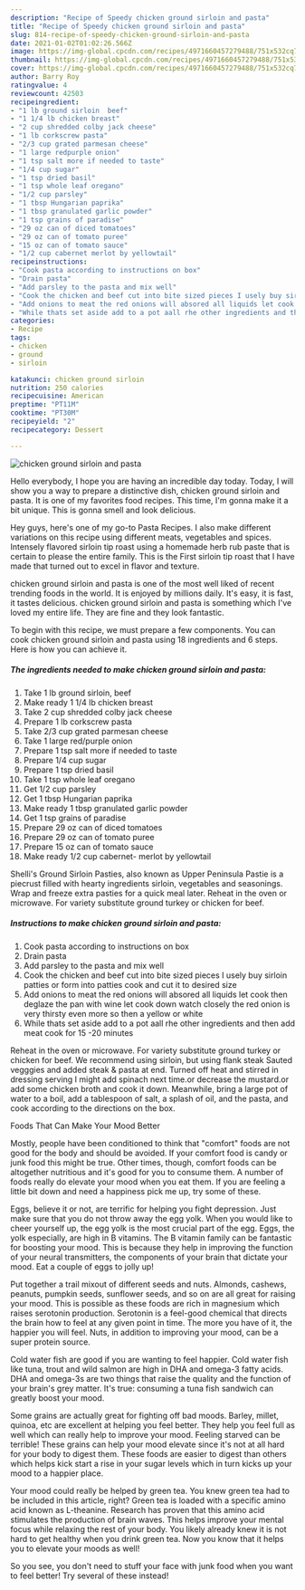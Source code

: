 ```yaml
---
description: "Recipe of Speedy chicken ground sirloin and pasta"
title: "Recipe of Speedy chicken ground sirloin and pasta"
slug: 814-recipe-of-speedy-chicken-ground-sirloin-and-pasta
date: 2021-01-02T01:02:26.566Z
image: https://img-global.cpcdn.com/recipes/4971660457279488/751x532cq70/chicken-ground-sirloin-and-pasta-recipe-main-photo.jpg
thumbnail: https://img-global.cpcdn.com/recipes/4971660457279488/751x532cq70/chicken-ground-sirloin-and-pasta-recipe-main-photo.jpg
cover: https://img-global.cpcdn.com/recipes/4971660457279488/751x532cq70/chicken-ground-sirloin-and-pasta-recipe-main-photo.jpg
author: Barry Roy
ratingvalue: 4
reviewcount: 42503
recipeingredient:
- "1 lb ground sirloin  beef"
- "1 1/4 lb chicken breast"
- "2 cup shredded colby jack cheese"
- "1 lb corkscrew pasta"
- "2/3 cup grated parmesan cheese"
- "1 large redpurple onion"
- "1 tsp salt more if needed to taste"
- "1/4 cup sugar"
- "1 tsp dried basil"
- "1 tsp whole leaf oregano"
- "1/2 cup parsley"
- "1 tbsp Hungarian paprika"
- "1 tbsp granulated garlic powder"
- "1 tsp grains of paradise"
- "29 oz can of diced tomatoes"
- "29 oz can of tomato puree"
- "15 oz can of tomato sauce"
- "1/2 cup cabernet merlot by yellowtail"
recipeinstructions:
- "Cook pasta according to instructions on box"
- "Drain pasta"
- "Add parsley to the pasta and mix well"
- "Cook the chicken and beef cut into bite sized pieces I usely buy sirloin patties or form into patties cook and cut it to desired size"
- "Add onions to meat the red onions will absored all liquids let cook then deglaze the pan with wine let cook down watch closely the red onion is very thirsty even more so then a yellow or white"
- "While thats set aside add to a pot aall rhe other ingredients and then add meat cook for 15 -20 minutes"
categories:
- Recipe
tags:
- chicken
- ground
- sirloin

katakunci: chicken ground sirloin 
nutrition: 250 calories
recipecuisine: American
preptime: "PT11M"
cooktime: "PT30M"
recipeyield: "2"
recipecategory: Dessert

---
```



![chicken ground sirloin and pasta](https://img-global.cpcdn.com/recipes/4971660457279488/751x532cq70/chicken-ground-sirloin-and-pasta-recipe-main-photo.jpg)

Hello everybody, I hope you are having an incredible day today. Today, I will show you a way to prepare a distinctive dish, chicken ground sirloin and pasta. It is one of my favorites food recipes. This time, I'm gonna make it a bit unique. This is gonna smell and look delicious.

Hey guys, here&#39;s one of my go-to Pasta Recipes. I also make different variations on this recipe using different meats, vegetables and spices. Intensely flavored sirloin tip roast using a homemade herb rub paste that is certain to please the entire family. This is the First sirloin tip roast that I have made that turned out to excel in flavor and texture.

chicken ground sirloin and pasta is one of the most well liked of recent trending foods in the world. It is enjoyed by millions daily. It's easy, it is fast, it tastes delicious. chicken ground sirloin and pasta is something which I've loved my entire life. They are fine and they look fantastic.


To begin with this recipe, we must prepare a few components. You can cook chicken ground sirloin and pasta using 18 ingredients and 6 steps. Here is how you can achieve it.

<!--inarticleads1-->

##### The ingredients needed to make chicken ground sirloin and pasta:

1. Take 1 lb ground sirloin,  beef
1. Make ready 1 1/4 lb chicken breast
1. Take 2 cup shredded colby jack cheese
1. Prepare 1 lb corkscrew pasta
1. Take 2/3 cup grated parmesan cheese
1. Take 1 large red/purple onion
1. Prepare 1 tsp salt more if needed to taste
1. Prepare 1/4 cup sugar
1. Prepare 1 tsp dried basil
1. Take 1 tsp whole leaf oregano
1. Get 1/2 cup parsley
1. Get 1 tbsp Hungarian paprika
1. Make ready 1 tbsp granulated garlic powder
1. Get 1 tsp grains of paradise
1. Prepare 29 oz can of diced tomatoes
1. Prepare 29 oz can of tomato puree
1. Prepare 15 oz can of tomato sauce
1. Make ready 1/2 cup cabernet- merlot by yellowtail


Shelli&#39;s Ground Sirloin Pasties, also known as Upper Peninsula Pastie is a piecrust filled with hearty ingredients sirloin, vegetables and seasonings. Wrap and freeze extra pasties for a quick meal later. Reheat in the oven or microwave. For variety substitute ground turkey or chicken for beef. 

<!--inarticleads2-->

##### Instructions to make chicken ground sirloin and pasta:

1. Cook pasta according to instructions on box
1. Drain pasta
1. Add parsley to the pasta and mix well
1. Cook the chicken and beef cut into bite sized pieces I usely buy sirloin patties or form into patties cook and cut it to desired size
1. Add onions to meat the red onions will absored all liquids let cook then deglaze the pan with wine let cook down watch closely the red onion is very thirsty even more so then a yellow or white
1. While thats set aside add to a pot aall rhe other ingredients and then add meat cook for 15 -20 minutes


Reheat in the oven or microwave. For variety substitute ground turkey or chicken for beef. We recommend using sirloin, but using flank steak Sauted vegggies and added steak &amp; pasta at end. Turned off heat and stirred in dressing serving I might add spinach next time.or decrease the mustard.or add some chicken broth and cook it down. Meanwhile, bring a large pot of water to a boil, add a tablespoon of salt, a splash of oil, and the pasta, and cook according to the directions on the box. 

Foods That Can Make Your Mood Better


Mostly, people have been conditioned to think that "comfort" foods are not good for the body and should be avoided. If your comfort food is candy or junk food this might be true. Other times, though, comfort foods can be altogether nutritious and it's good for you to consume them. A number of foods really do elevate your mood when you eat them. If you are feeling a little bit down and need a happiness pick me up, try some of these.

Eggs, believe it or not, are terrific for helping you fight depression. Just make sure that you do not throw away the egg yolk. When you would like to cheer yourself up, the egg yolk is the most crucial part of the egg. Eggs, the yolk especially, are high in B vitamins. The B vitamin family can be fantastic for boosting your mood. This is because they help in improving the function of your neural transmitters, the components of your brain that dictate your mood. Eat a couple of eggs to jolly up!

Put together a trail mixout of different seeds and nuts. Almonds, cashews, peanuts, pumpkin seeds, sunflower seeds, and so on are all great for raising your mood. This is possible as these foods are rich in magnesium which raises serotonin production. Serotonin is a feel-good chemical that directs the brain how to feel at any given point in time. The more you have of it, the happier you will feel. Nuts, in addition to improving your mood, can be a super protein source.

Cold water fish are good if you are wanting to feel happier. Cold water fish like tuna, trout and wild salmon are high in DHA and omega-3 fatty acids. DHA and omega-3s are two things that raise the quality and the function of your brain's grey matter. It's true: consuming a tuna fish sandwich can greatly boost your mood. 

Some grains are actually great for fighting off bad moods. Barley, millet, quinoa, etc are excellent at helping you feel better. They help you feel full as well which can really help to improve your mood. Feeling starved can be terrible! These grains can help your mood elevate since it's not at all hard for your body to digest them. These foods are easier to digest than others which helps kick start a rise in your sugar levels which in turn kicks up your mood to a happier place.

Your mood could really be helped by green tea. You knew green tea had to be included in this article, right? Green tea is loaded with a specific amino acid known as L-theanine. Research has proven that this amino acid stimulates the production of brain waves. This helps improve your mental focus while relaxing the rest of your body. You likely already knew it is not hard to get healthy when you drink green tea. Now you know that it helps you to elevate your moods as well!

So you see, you don't need to stuff your face with junk food when you want to feel better! Try several of these instead!

